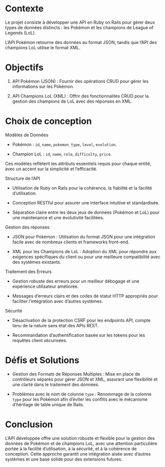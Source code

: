 # Contexte

Le projet consiste à développer une API en Ruby on Rails pour gérer deux types de données distincts : les Pokémon et les champions de League of Legends (LoL).

L’API Pokémon retourne des données au format JSON, tandis que l’API des champions LoL utilise le format XML.

  

# Objectifs

1. API Pokémon (JSON) : Fournir des opérations CRUD pour gérer les informations sur les Pokémon.

2. API Champions LoL (XML) : Offrir des fonctionnalités CRUD pour la gestion des champions de LoL avec des réponses en XML.

  

# Choix de conception

Modèles de Données

* Pokémon : `id`, `name`, `pokemon_type`, `level`, `evolution`.

* Champion LoL : `id`, `name`, `role`, `difficulty`, `price`.

  

Ces modèles reflètent les attributs essentiels requis pour chaque entité, avec un accent sur la simplicité et l’efficacité.

  

Structure de l’API

* Utilisation de Ruby on Rails pour la cohérence, la fiabilité et la facilité d’utilisation.

* Conception RESTful pour assurer une interface intuitive et standardisée.

* Séparation claire entre les deux jeux de données (Pokémon et LoL) pour une maintenance et une évolutivité facilitées.

  

Gestion des réponses

* JSON pour Pokémon : Utilisation du format JSON pour une intégration facile avec de nombreux clients et frameworks front-end.

* XML pour les Champions de LoL : Adoption du XML pour répondre aux exigences spécifiques du client ou pour une meilleure compatibilité avec des systèmes existants.

  

Traitement des Erreurs

* Gestion robuste des erreurs pour un meilleur débogage et une expérience utilisateur améliorée.

* Messages d’erreurs clairs et des codes de statut HTTP appropriés pour faciliter l’intégration avec d’autres systèmes.

  

Sécurité

* Désactivation de la protection CSRF pour les endpoints API, compte tenu de la nature sans état des APIs REST.

* Recommandation d’authentification basée sur les tokens pour les requêtes client sécurisées.

# Défis et Solutions

* Gestion des Formats de Réponses Multiples : Mise en place de contrôleurs séparés pour gérer JSON et XML, assurant une flexibilité et une clarté dans le traitement des données.

* Problèmes avec le nom de colonne `type` : Renommage de la colonne `type` pour les Pokémon afin d’éviter les conflits avec le mécanisme d’héritage de table unique de Rails.

  

# Conclusion

L’API développée offre une solution robuste et flexible pour la gestion des données de Pokémon et de champions LoL, avec une attention particulière portée à la facilité d’utilisation, à la sécurité, et à la cohérence de conception. Cette approche garantit une intégration aisée avec d’autres systèmes et une base solide pour des extensions futures.